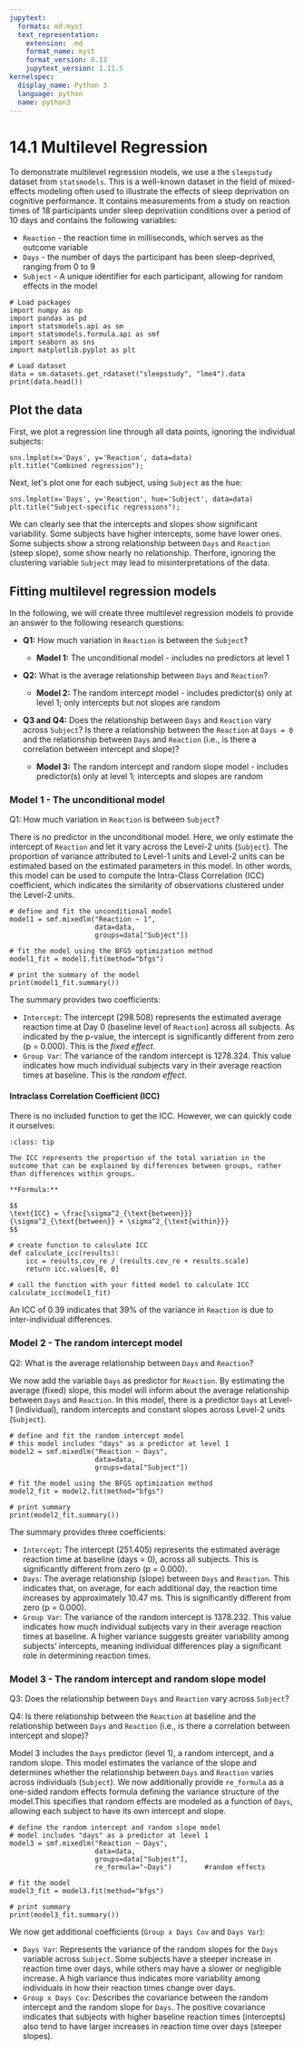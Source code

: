 ```yaml
---
jupytext:
  formats: md:myst
  text_representation:
    extension: .md
    format_name: myst
    format_version: 0.13
    jupytext_version: 1.11.5
kernelspec:
  display_name: Python 3
  language: python
  name: python3
---
```


# 14.1 Multilevel Regression

To demonstrate multilevel regression models, we use a the `sleepstudy` dataset from `statsmodels`. This is a well-known dataset in the field of mixed-effects modeling often used to illustrate the effects of sleep deprivation on cognitive performance. It contains measurements from a study on reaction times of 18 participants under sleep deprivation conditions over a period of 10 days and contains the following variables:

- `Reaction` - the reaction time in milliseconds, which serves as the outcome variable
- `Days` - the number of days the participant has been sleep-deprived, ranging from 0 to 9
- `Subject` - A unique identifier for each participant, allowing for random effects in the model

```{code-cell}
# Load packages
import numpy as np
import pandas as pd
import statsmodels.api as sm
import statsmodels.formula.api as smf
import seaborn as sns
import matplotlib.pyplot as plt

# Load dataset
data = sm.datasets.get_rdataset("sleepstudy", "lme4").data
print(data.head())
```

## Plot the data

First, we plot a regression line through all data points, ignoring the individual subjects:
```{code-cell}
sns.lmplot(x='Days', y='Reaction', data=data)
plt.title("Combined regression");
```

Next, let's plot one for each subject, using `Subject` as the hue:

```{code-cell}
sns.lmplot(x='Days', y='Reaction', hue='Subject', data=data)
plt.title("Subject-specific regressions");
```

We can clearly see that the intercepts and slopes show significant variability. Some subjects have higher intercepts, some have lower ones. Some subjects show a strong relationship between `Days` and `Reaction` (steep slope), some show nearly no relationship. Therfore, ignoring the clustering variable `Subject` may lead to misinterpretations of the data.

## Fitting multilevel regression models

In the following, we will create three multilevel regression models to provide an answer to the following research questions:

- **Q1:** How much variation in `Reaction` is between the `Subject`?  

  - **Model 1:** The unconditional model - includes no predictors at level 1

- **Q2:** What is the average relationship between `Days` and `Reaction`?

  - **Model 2:** The random intercept model - includes predictor(s) only at level 1; only intercepts but not slopes are random

- **Q3 and Q4:** Does the relationship between `Days` and `Reaction` vary across `Subject`? Is there a relationship between the `Reaction` at `Days = 0` and the relationship between `Days` and `Reaction` (i.e., is there a correlation between intercept and slope)?

  -  **Model 3:** The random intercept and random slope model - includes predictor(s) only at level 1; intercepts and slopes are random

### Model 1 - The unconditional model

Q1: How much variation in `Reaction` is between `Subject`?

There is no predictor in the unconditional model. Here, we only estimate the intercept of `Reaction` and let it vary across the Level-2 units (`Subject`). The proportion of variance attributed to Level-1 units and Level-2 units can be estimated based on the estimated parameters in this model. In other words, this model can be used to compute the Intra-Class Correlation (ICC) coefficient, which indicates the similarity of observations clustered under the Level-2 units.

```{code-cell}
# define and fit the unconditional model
model1 = smf.mixedlm("Reaction ~ 1",
                     data=data,
                     groups=data["Subject"])

# fit the model using the BFGS optimization method
model1_fit = model1.fit(method="bfgs")

# print the summary of the model
print(model1_fit.summary())
```

The summary provides two coefficients:

- `Intercept`: The intercept (298.508) represents the estimated average reaction time at Day 0 (baseline level of `Reaction`) across all subjects. As indicated by the p-value, the intercept is significantly different from zero (p = 0.000). This is the *fixed effect*.
- `Group Var`: The variance of the random intercept is 1278.324. This value indicates how much individual subjects vary in their average reaction times at baseline. This is the *random effect*.

#### Intraclass Correlation Coefficient (ICC)
There is no included function to get the ICC. However, we can quickly code it ourselves:

```{admonition} Intraclass Correlation Coefficient (ICC)
:class: tip 

The ICC represents the proportion of the total variation in the outcome that can be explained by differences between groups, rather than differences within groups.

**Formula:**  

$$ 
\text{ICC} = \frac{\sigma^2_{\text{between}}}{\sigma^2_{\text{between}} + \sigma^2_{\text{within}}}
$$ 
```

```{code-cell}
# create function to calculate ICC
def calculate_icc(results):
    icc = results.cov_re / (results.cov_re + results.scale)
    return icc.values[0, 0]

# call the function with your fitted model to calculate ICC
calculate_icc(model1_fit)
```

An ICC of 0.39 indicates that 39% of the variance in `Reaction` is due to inter-individual differences.

### Model 2 - The random intercept model

Q2: What is the average relationship between `Days` and `Reaction`?

We now add the variable `Days` as predictor for `Reaction`. By estimating the average (fixed) slope, this model will inform about the average relationship between `Days` and `Reaction`. In this model, there is a predictor `Days` at Level-1 (individual), random intercepts and constant slopes across Level-2 units (`Subject`).

```{code-cell}
# define and fit the random intercept model
# this model includes "days" as a predictor at level 1
model2 = smf.mixedlm("Reaction ~ Days",
                     data=data,
                     groups=data["Subject"])

# fit the model using the BFGS optimization method
model2_fit = model2.fit(method="bfgs")

# print summary 
print(model2_fit.summary())
```

The summary provides three coefficients:

- `Intercept`: The intercept (251.405) represents the estimated average reaction time at baseline (days = 0), across all subjects. This is significantly different from zero (p = 0.000).
- `Days`: The average relationship (slope) between `Days` and `Reaction`. This indicates that, on average, for each additional day, 
the reaction time increases by approximately 10.47 ms. This is significantly different from zero (p = 0.000).
- `Group Var`: The variance of the random intercept is 1378.232. This value indicates how much individual subjects vary in their average reaction times at baseline. A higher variance suggests greater variability among subjects’ intercepts, meaning individual differences play a significant role in determining reaction times.

### Model 3 - The random intercept and random slope model

Q3: Does the relationship between `Days` and `Reaction` vary across `Subject`?

Q4: Is there relationship between the `Reaction` at baseline and the relationship between `Days` and `Reaction` (i.e., is there a correlation between intercept and slope)?

Model 3 includes the `Days` predictor (level 1), a random intercept, and a random slope. This model estimates the variance of the slope and determines whether the relationship between `Days` and `Reaction` varies across individuals (`Subject`). We now additionally provide `re_formula` as a one-sided random effects formula defining the variance structure of the model.This specifies that random effects are modeled as a function of `Days`, allowing each subject to have its own intercept and slope.

```{code-cell}
# define the random intercept and random slope model
# model includes "days" as a predictor at level 1 
model3 = smf.mixedlm("Reaction ~ Days",    
                     data=data,
                     groups=data["Subject"],
                     re_formula="~Days")        #random effects

# fit the model
model3_fit = model3.fit(method="bfgs")

# print summary
print(model3_fit.summary())
```

We now get additional coefficients (`Group x Days Cov` and `Days Var`):

- `Days Var`: Represents the variance of the random slopes for the `Days` variable across `Subject`. Some subjects have a steeper increase in reaction time over days, while others may have a slower or negligible increase. A high variance thus indicates more variability among individuals in how their reaction times change over days. 
- `Group x Days Cov`: Describes the covariance between the random intercept and the random slope for `Days`. The positive covariance indicates that subjects with higher baseline reaction times (intercepts) also tend to have larger increases in reaction time over days (steeper slopes).